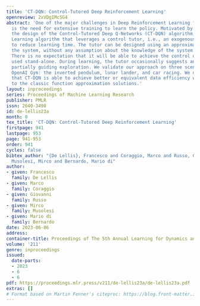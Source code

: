 ```yaml
---
title: 'CT-DQN: Control-Tutored Deep Reinforcement Learning'
openreview: 2xVDgIMcSG4
abstract: 'One of the major challenges in Deep Reinforcement Learning for control
  is the need for extensive training to learn the policy. Motivated by this, we present
  the design of the Control-Tutored Deep Q-Networks (CT-DQN) algorithm, a Deep Reinforcement
  Learning algorithm that leverages a control tutor, i.e., an exogenous control law,
  to reduce learning time. The tutor can be designed using an approximate model of
  the system, without any assumption about the knowledge of the system’s dynamics.
  There is no expectation that it will be able to achieve the control objective if
  used stand-alone. During learning, the tutor occasionally suggests an action, thus
  partially guiding exploration. We validate our approach on three scenarios from
  OpenAI Gym: the inverted pendulum, lunar lander, and car racing. We demonstrate
  that CT-DQN is able to achieve better or equivalent data efficiency with respect
  to the classic function approximation solutions.'
layout: inproceedings
series: Proceedings of Machine Learning Research
publisher: PMLR
issn: 2640-3498
id: de-lellis23a
month: 0
tex_title: 'CT-DQN: Control-Tutored Deep Reinforcement Learning'
firstpage: 941
lastpage: 953
page: 941-953
order: 941
cycles: false
bibtex_author: "{De Lellis}, Francesco and Coraggio, Marco and Russo, Giovanni and
  Musolesi, Mirco and Bernardo, Mario di"
author:
- given: Francesco
  family: De Lellis
- given: Marco
  family: Coraggio
- given: Giovanni
  family: Russo
- given: Mirco
  family: Musolesi
- given: Mario di
  family: Bernardo
date: 2023-06-06
address:
container-title: Proceedings of The 5th Annual Learning for Dynamics and Control Conference
volume: '211'
genre: inproceedings
issued:
  date-parts:
  - 2023
  - 6
  - 6
pdf: https://proceedings.mlr.press/v211/de-lellis23a/de-lellis23a.pdf
extras: []
# Format based on Martin Fenner's citeproc: https://blog.front-matter.io/posts/citeproc-yaml-for-bibliographies/
---
```

